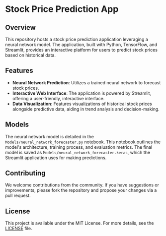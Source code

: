 # Stock Price Prediction App

## Overview

This repository hosts a stock price prediction application leveraging a neural network model. The application, built with Python, TensorFlow, and Streamlit, provides an interactive platform for users to predict stock prices based on historical data.

## Features

- **Neural Network Prediction**: Utilizes a trained neural network to forecast stock prices.
- **Interactive Web Interface**: The application is powered by Streamlit, offering a user-friendly, interactive interface.
- **Data Visualization**: Features visualizations of historical stock prices alongside predictive data, aiding in trend analysis and decision-making.

## Models

The neural network model is detailed in the `Models/neural_network_forecaster.py` notebook. This notebook outlines the model's architecture, training process, and evaluation metrics. The final model is saved as `Models/neural_network_forecaster.keras`, which the Streamlit application uses for making predictions.

## Contributing

We welcome contributions from the community. If you have suggestions or improvements, please fork the repository and propose your changes via a pull request.

## License

This project is available under the MIT License. For more details, see the [LICENSE](LICENSE) file.
